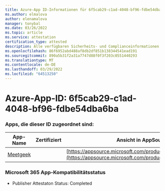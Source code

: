 ```yaml
---
title: Azure-App ID-Informationen für 6f5cab29-c1ad-4048-bf96-fdbe54dba6ba
ms.author: elmalova
author: elenamalova
manager: tonybal
ms.date: 03/26/2022
ms.topic: article
ms.service: attestation
certification_type: attested
description: Alle verfügbaren Sicherheits- und Complianceinformationen für 6f5cab29-c1ad-4048-bf96-fdbe54dba6ba.
ms.openlocfilehash: 86f6952abd488af8db2df851b138344541ead191
ms.sourcegitcommit: 890a5b31f2a31a7747d88f0f3f203c0551440293
ms.translationtype: MT
ms.contentlocale: de-DE
ms.lasthandoff: 03/29/2022
ms.locfileid: "64513250"
---
```

# <a name="azure-app-id-6f5cab29-c1ad-4048-bf96-fdbe54dba6ba"></a>Azure-App-ID: 6f5cab29-c1ad-4048-bf96-fdbe54dba6ba


### <a name="apps-associated-with-this-id"></a>Apps, die dieser ID zugeordnet sind:
| **App-Name** | **Zertifiziert** | **Ansicht in AppSource** |
|--------------|---------------|-----------------------|
| [Meetgeek](../forward/WA200003720.md) |  | [https://appsource.microsoft.com/product/office/WA200003720](https://appsource.microsoft.com/product/office/WA200003720) |

### <a name="microsoft-365-app-compliance-status"></a>Microsoft 365 App-Kompatibilitätsstatus
- Publisher Attestaton Status: Completed
